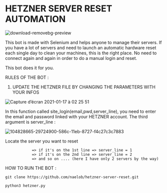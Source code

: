 # HETZNER SERVER RESET AUTOMATION

![download-removebg-preview](https://user-images.githubusercontent.com/39710677/104828506-61788c80-586a-11eb-8ffd-a68bf7d3db00.png)

This bot is made with Selenium and helps anyone to manage their servers.
If you have a lot of servers and need to launch an automatic hardware reset each single day to clean your machines, this is the right place.
No need to connect again and again in order to do a manual login and reset.

This bot does it for you.

RULES OF THE BOT :

1. UPDATE THE HETZNER FILE BY CHANGING THE PARAMETERS WITH YOUR INFOS

![Capture d’écran 2021-01-17 à 02 25 51](https://user-images.githubusercontent.com/39710677/104828583-435f5c00-586b-11eb-8b96-d9fd6665c2af.png)

In this function called site_login(email,pwd,server_line), you need to enter the email and password linked with your HETZNER account.
The third argument is server_line : 

![104828665-29724900-586c-11eb-8727-f4c27c3c7883](https://user-images.githubusercontent.com/39710677/104843050-fc07b880-58c8-11eb-9acf-796d917adfb4.png)


Locate the server you want to reset 

                => if it's on the 1st line => server_line = 1
                => if it's on the 2nd line => server_line = 2
                => and so on .... (here I have only 2 servers by the way)



HOW TO RUN THE BOT : 

```
git clone https://github.com/naelob/hetzner-server-reset.git

python3 hetzner.py

```
